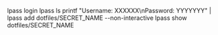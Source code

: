 
lpass login <login name>
lpass ls
printf "Username: XXXXXX\nPassword: YYYYYYY" | lpass add dotfiles/SECRET_NAME --non-interactive
lpass show  dotfiles/SECRET_NAME
